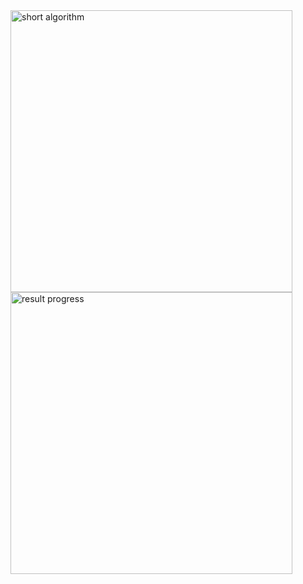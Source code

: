 
<img width="451" alt="short algorithm" src="https://user-images.githubusercontent.com/79410957/144918085-91f97f63-2d3e-4bfa-928f-d6c3d0a606d3.png">


<img width="451" alt="result progress" src="https://user-images.githubusercontent.com/79410957/144918212-ae65b8e1-ca36-4f76-999b-b430df6a4305.png">
